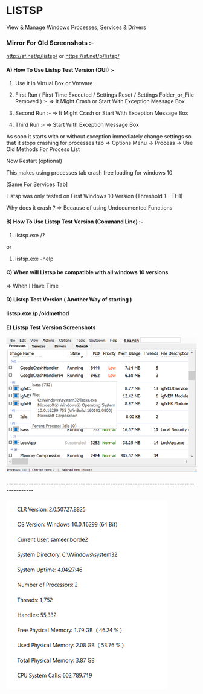 # LISTSP

View &amp; Manage Windows Processes, Services &amp; Drivers

### Mirror For Old Screenshots :-

http://sf.net/p/listsp/   or   https://sf.net/p/listsp/ 



#### A) How To Use Listsp Test Version (GUI) :-

1) Use it in Virtual Box or Vmware

2) First Run ( First Time Executed / Settings Reset / Settings Folder_or_File Removed ) :-
   => It Might Crash or Start With Exception Message Box

3) Second Run :-
   => It Might Crash or Start With Exception Message Box

4) Third Run :-
   => Start With Exception Message Box

As soon it starts with or without exception immediately change settings so that it stops crashing for processes tab
   => Options Menu -> Process -> Use Old Methods For Process List

Now Restart (optional)

This makes using processes tab crash free loading for windows 10

[Same For Services Tab]


Listsp was only tested on First Windows 10 Version (Threshold 1 - TH1)

Why does it crash ?
=> Because of using Undocumented Functions


#### B) How To Use Listsp Test Version (Command Line) :-

1) listsp.exe /?

or

1) listsp.exe -help


#### C) When will Listsp be compatible with all windows 10 versions
   => When I Have Time


#### D) Listsp Test Version ( Another Way of starting )
    
   ####    listsp.exe /p /oldmethod
   

#### E) Listsp Test Version Screenshots

![Logo](https://github.com/sambordeone/listsp/blob/master/Listsp_Test_Version_lsass_Screenshot.PNG)

#### ---------------------------------------------------------------------------------------

![Logo](https://github.com/sambordeone/listsp/blob/master/Listsp_Test_Version_About_Screenshot.PNG)

